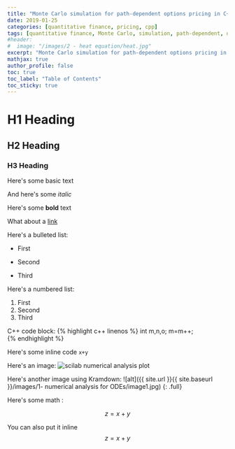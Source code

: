 ```yaml
---
title: "Monte Carlo simulation for path-dependent options pricing in C++"
date: 2019-01-25
categories: [quantitative finance, pricing, cpp]
tags: [quantitative finance, Monte Carlo, simulation, path-dependent, option pricing, C++, cpp]
#header:
#  image: "/images/2 - heat equation/heat.jpg"
excerpt: "Monte Carlo simulation for path-dependent options pricing in C++"
mathjax: true
author_profile: false
toc: true
toc_label: "Table of Contents"
toc_sticky: true
---
```


# H1 Heading

## H2 Heading

### H3 Heading

Here's some basic text

And here's some *italic*

Here's some **bold** text

What about a [link](https://github.com/kboct)

Here's a bulleted list:
* First
+ Second
- Third


Here's a numbered list:
1. First
2. Second
3. Third


C++ code block:
{% highlight c++ linenos %}
int m,n,o;
m=m++;  
{% endhighlight %}


Here's some inline code `x+y`

Here's an image:
<img src="{{ site.url }}{{ site.baseurl }}/images/1- numerical analysis for ODEs/image1.jpg" alt="scilab numerical analysis plot" class="full">


Here's another image using Kramdown:
![alt]({{ site.url }}{{ site.baseurl }}/images/1- numerical analysis for ODEs/image1.jpg)
{: .full}

Here's some math :

$$z=x+y$$

You can also put it inline $$z=x+y$$
